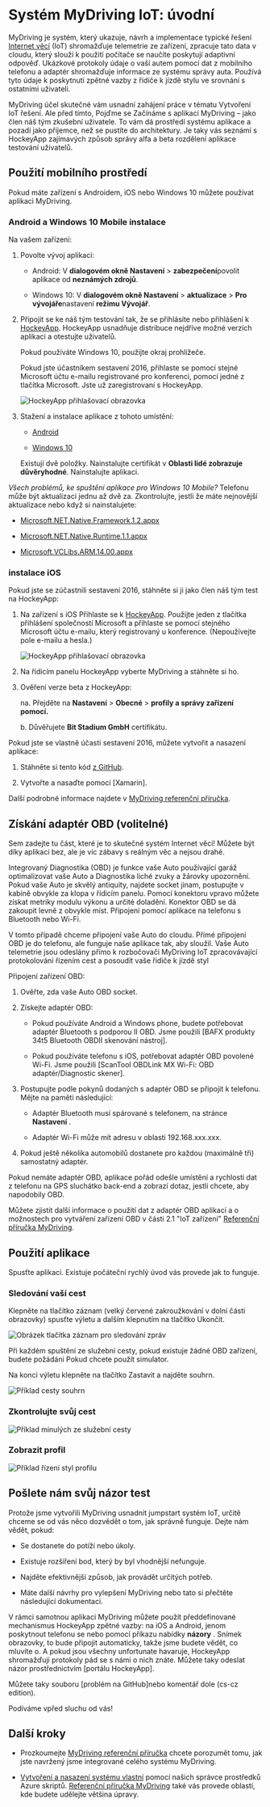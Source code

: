 <properties
    pageTitle="Příklad MyDriving Azure IoT: úvodní | Microsoft Azure"
    description="Začínáme s aplikace, která je komplexní ukázku architektonické systému IoT pomocí Microsoft Azure včetně technologie pro analýzu toku, výukové počítače a rozbočovače události."
    services=""
    documentationCenter=".net"
    suite=""
    authors="harikmenon"
    manager="douge"/>

<tags
    ms.service="multiple"
    ms.workload="tbd"
    ms.tgt_pltfrm="ibiza"
    ms.devlang="dotnet"
    ms.topic="article"
    ms.date="03/25/2016"
    ms.author="harikm"/>

# <a name="mydriving-iot-system-quick-start"></a>Systém MyDriving IoT: úvodní

MyDriving je systém, který ukazuje, návrh a implementace typické řešení [Internet věcí](iot-suite-overview.md) (IoT) shromažďuje telemetrie ze zařízení, zpracuje tato data v cloudu, který slouží k použití počítače se naučíte poskytují adaptivní odpověď. Ukázkové protokoly údaje o vaší autem pomocí dat z mobilního telefonu a adaptér shromažďuje informace ze systému správy auta. Používá tyto údaje k poskytnutí zpětné vazby z řidiče k jízdě stylu ve srovnání s ostatními uživateli.

MyDriving účel skutečné vám usnadní zahájení práce v tématu Vytvoření IoT řešení. Ale před tímto, Pojďme se Začínáme s aplikací MyDriving – jako člen náš tým zkušební uživatele. To vám dá prostředí systému aplikace a pozadí jako příjemce, než se pustíte do architektury. Je taky vás seznámí s HockeyApp zajímavých způsob správy alfa a beta rozdělení aplikace testování uživatelů.

## <a name="use-the-mobile-experience"></a>Použití mobilního prostředí

Pokud máte zařízení s Androidem, iOS nebo Windows 10 můžete používat aplikaci MyDriving.

### <a name="android-and-windows-10-mobile-installation"></a>Android a Windows 10 Mobile instalace

Na vašem zařízení:

1.  Povolte vývoj aplikací:

    -   Android: V **dialogovém okně Nastavení** > **zabezpečení**povolit aplikace od **neznámých zdrojů**.

    -   Windows 10: V **dialogovém okně Nastavení** > **aktualizace** > **Pro vývojáře**nastavení **režimu Vývojář**.

2.  Připojit se ke náš tým testování tak, že se přihlásíte nebo přihlášení k [HockeyApp](https://rink.hockeyapp.net). HockeyApp usnadňuje distribuce nejdříve možné verzích aplikaci a otestujte uživatelů.

    Pokud používáte Windows 10, použijte okraj prohlížeče.

    Pokud jste účastníkem sestavení 2016, přihlaste se pomocí stejné Microsoft účtu e-mailu registrované pro konferenci, pomocí jedné z tlačítka Microsoft. Jste už zaregistrovaní s HockeyApp.

    ![HockeyApp přihlašovací obrazovka](./media/iot-solution-get-started/image1.png)

3.  Stažení a instalace aplikace z tohoto umístění:

    -   [Android](http://rink.io/spMyDrivingAndroid)

    -   [Windows 10](http://rink.io/spMyDrivingUWP)

    Existují dvě položky. Nainstalujte certifikát v **Oblasti lidé zobrazuje důvěryhodné**. Nainstalujte aplikaci.

*Všech problémů, ke spuštění aplikace pro Windows 10 Mobile?* Telefonu může být aktualizaci jednu až dvě za. Zkontrolujte, jestli že máte nejnovější aktualizace nebo když si nainstalujete:

 - [Microsoft.NET.Native.Framework.1.2.appx](https://download.hockeyapp.net/packages/win10/Microsoft.NET.Native.Framework.1.2.appx) 

 - [Microsoft.NET.Native.Runtime.1.1.appx](https://download.hockeyapp.net/packages/win10/Microsoft.NET.Native.Runtime.1.1.appx) 

 - [Microsoft.VCLibs.ARM.14.00.appx](https://download.hockeyapp.net/packages/win10/Microsoft.VCLibs.ARM.14.00.appx)


### <a name="ios-installation"></a>instalace iOS

Pokud jste se zúčastnili sestavení 2016, stáhněte si ji jako člen náš tým test na HockeyApp:

1.  Na zařízení s iOS Přihlaste se k [HockeyApp](https://rink.hockeyapp.net).
    Použijte jeden z tlačítka přihlášení společností Microsoft a přihlaste se pomocí stejného Microsoft účtu e-mailu, který registrovaný u konference. (Nepoužívejte pole e-mailu a hesla.)

    ![HockeyApp přihlašovací obrazovka](./media/iot-solution-get-started/image1.png)

2.  Na řídicím panelu HockeyApp vyberte MyDriving a stáhněte si ho.

3.  Ověření verze beta z HockeyApp:

    na. Přejděte na **Nastavení** > **Obecné** > **profily a správy zařízení pomocí.**

    b. Důvěřujete **Bit Stadium GmbH** certifikátu.

Pokud jste se vlastně účasti sestavení 2016, můžete vytvořit a nasazení aplikace:

1.   Stáhněte si tento kód [z GitHub].

2.   Vytvořte a nasaďte pomocí [Xamarin].

Další podrobné informace najdete v [MyDriving referenční příručka](http://aka.ms/mydrivingdocs).

## <a name="get-an-obd-adapter-optional"></a>Získání adaptér OBD (volitelné)

Sem zadejte tu část, které je to skutečné systém Internet věci! Můžete být díky aplikaci bez, ale je víc zábavy s reálným věc a nejsou drahé.

Integrovaný Diagnostika (OBD) je funkce vaše Auto používající garáž optimalizovat vaše Auto a Diagnostika liché zvuky a žárovky upozornění. Pokud vaše Auto je skvělý antiquity, najdete socket jinam, postupujte v kabině obvykle za klopa v řídicím panelu. Pomocí konektoru vpravo můžete získat metriky modulu výkonu a určité doladění. Konektor OBD se dá zakoupit levně z obvykle míst. Připojení pomocí aplikace na telefonu s Bluetooth nebo Wi-Fi.

V tomto případě chceme připojení vaše Auto do cloudu. Přímé připojení OBD je do telefonu, ale funguje naše aplikace tak, aby sloužil. Vaše Auto telemetrie jsou odeslány přímo k rozbočovači MyDriving IoT zpracovávající protokolování řízením cest a posoudit vaše řidiče k jízdě styl

Připojení zařízení OBD:

1.  Ověřte, zda vaše Auto OBD socket.

2.  Získejte adaptér OBD:

    -   Pokud používáte Android a Windows phone, budete potřebovat adaptér Bluetooth s podporou II OBD. Jsme použili [BAFX produkty 34t5 Bluetooth OBDII skenování nástroj].

    -   Pokud používáte telefonu s iOS, potřebovat adaptér OBD povolené Wi-Fi. Jsme použili [ScanTool OBDLink MX Wi-Fi: OBD adaptér/Diagnostic skener].

3.  Postupujte podle pokynů dodaných s adaptér OBD se připojit k telefonu. Mějte na paměti následující:

    -   Adaptér Bluetooth musí spárované s telefonem, na stránce **Nastavení** .

    -   Adaptér Wi-Fi může mít adresu v oblasti 192.168.xxx.xxx.

4.  Pokud ještě několika automobilů dostanete pro každou (maximálně tři) samostatný adaptér.

Pokud nemáte adaptér OBD, aplikace pořád odešle umístění a rychlosti dat z telefonu na GPS sluchátko back-end a zobrazí dotaz, jestli chcete, aby napodobily OBD.

Můžete zjistit další informace o použití dat z adaptér OBD aplikaci a o možnostech pro vytváření zařízení OBD v části 2.1 "IoT zařízení" [Referenční příručka MyDriving](http://aka.ms/mydrivingdocs).

## <a name="use-the-app"></a>Použití aplikace

Spusťte aplikaci. Existuje počáteční rychlý úvod vás provede jak to funguje.

### <a name="track-your-trips"></a>Sledování vaší cest

Klepněte na tlačítko záznam (velký červené zakroužkování v dolní části obrazovky) spusťte výletu a dalším klepnutím na tlačítko Ukončit.

![Obrázek tlačítka záznam pro sledování zpráv](./media/iot-solution-get-started/image2.png)

Při každém spuštění ze služební cesty, pokud existuje žádné OBD zařízení, budete požádáni Pokud chcete použít simulator.

Na konci výletu klepněte na tlačítko Zastavit a najděte souhrn.

![Příklad cesty souhrn](./media/iot-solution-get-started/image3.png)

### <a name="review-your-trips"></a>Zkontrolujte svůj cest

![Příklad minulých ze služební cesty](./media/iot-solution-get-started/image4.png)

### <a name="review-your-profile"></a>Zobrazit profil

![Příklad řízení styl profilu](./media/iot-solution-get-started/image5.png)

## <a name="send-us-your-test-feedback"></a>Pošlete nám svůj názor test

Protože jsme vytvořili MyDriving usnadnit jumpstart systém IoT, určitě chceme se od vás něco dozvědět o tom, jak správně funguje. Dejte nám vědět, pokud:

- Se dostanete do potíží nebo úkoly.

- Existuje rozšíření bod, který by byl vhodnější nefunguje.

- Najděte efektivnější způsob, jak provádět určitých potřeb.

- Máte další návrhy pro vylepšení MyDriving nebo tato si přečtěte následující dokumentaci.

V rámci samotnou aplikaci MyDriving můžete použít předdefinované mechanismus HockeyApp zpětné vazby: na iOS a Android, jenom poskytnout telefonu se nebo pomocí příkazu nabídky **názory** . Snímek obrazovky, to bude připojit automaticky, takže jsme budete vědět, co mluvíte o. A pokud jsou všechny unfortunate havaruje, HockeyApp shromažďují protokoly pád se s námi o nich znáte. Můžete taky odeslat názor prostřednictvím [portálu HockeyApp].

Můžete taky souboru [problém na GitHub]nebo komentář dole (cs-cz edition).

Podíváme vpřed sluchu od vás!

## <a name="next-steps"></a>Další kroky

-   Prozkoumejte [MyDriving referenční příručka](http://aka.ms/mydrivingdocs) chcete porozumět tomu, jak jste navržený jsme integrované celého systému MyDriving.

-   [Vytvoření a nasazení systému vlastní](iot-solution-build-system.md) pomocí našich správce prostředků Azure skriptů. [Referenční příručka MyDriving](http://aka.ms/mydrivingdocs) také vás provede oblastí, kde budete udělejte většina úpravy.

  [z GitHub]: https://github.com/Azure-Samples/MyDriving
  [použití Xamarin]: https://developer.xamarin.com/guides/ios/getting_started/installation/
  [Nástroj naskenovaný obrázek BAFX Products 34t5 Bluetooth OBDII]: http://www.amazon.com/gp/product/B005NLQAHS
  [Skener adaptér/Diagnostic OBD ScanTool OBDLink MX Wi-Fi:]: http://www.amazon.com/gp/product/B00OCYXTYY/ref=s9_simh_gw_g263_i1_r?pf_rd_m=ATVPDKIKX0DER&pf_rd_s=desktop-2&pf_rd_r=1MWRMKXK4KK9VYMJ44MP
  [Portál HockeyApp]: https://rink.hockeyapp.org
  [problému na GitHub]: https://github.com/Azure-Samples/MyDriving/issues
